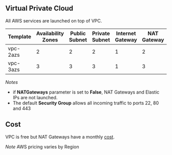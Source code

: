 ## Virtual Private Cloud


All AWS services are launched on top of VPC.


|  Template 	| Availability Zones  | Public Subnet	| Private Subnet  	|  Internet Gateway 	|   NAT Gateway	|   Security Groups	|   Elastic IP	|   	
|---	|---	|-- |---	|---	|---	|---	|---	|
|   vpc-2azs	| 2|   2	|   2	|   1	|   2	|   1	|   2 	|   	
|   vpc-3azs	| 3|   3	|   3	|   1	|  3 	|   1	|   3	|   	


*Notes*
* if **NATGateways** parameter is set to **False**, NAT Gateways and Elastic IPs are not launched.
* The default **Security Group** allows all incoming traffic to ports 22, 80 and 443

## Cost

VPC is free but NAT Gateways have a monthly [cost](https://aws.amazon.com/vpc/pricing/).


*Note* AWS pricing varies by Region
